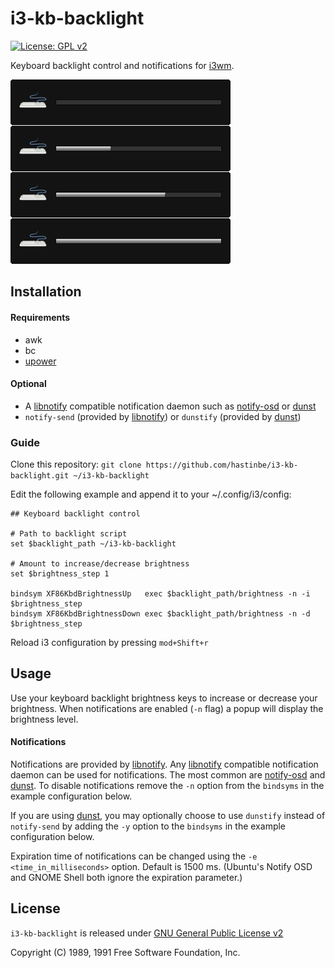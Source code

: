 i3-kb-backlight
=========
[![License: GPL v2](https://img.shields.io/badge/License-GPL%20v2-blue.svg)][license]

Keyboard backlight control and notifications for [i3wm].

![](example.png)

## Installation

#### Requirements
* awk
* bc
* [upower]

#### Optional
* A [libnotify] compatible notification daemon such as [notify-osd] or [dunst]
* `notify-send` (provided by [libnotify]) or `dunstify` (provided by [dunst])

### Guide
Clone this repository: `git clone https://github.com/hastinbe/i3-kb-backlight.git ~/i3-kb-backlight`

Edit the following example and append it to your ~/.config/i3/config:

```
## Keyboard backlight control

# Path to backlight script
set $backlight_path ~/i3-kb-backlight

# Amount to increase/decrease brightness
set $brightness_step 1

bindsym XF86KbdBrightnessUp   exec $backlight_path/brightness -n -i $brightness_step
bindsym XF86KbdBrightnessDown exec $backlight_path/brightness -n -d $brightness_step
```
Reload i3 configuration by pressing `mod+Shift+r`

## Usage
Use your keyboard backlight brightness keys to increase or decrease your brightness. When notifications are enabled (`-n` flag) a popup will display the brightness level.

#### Notifications
Notifications are provided by [libnotify]. Any [libnotify] compatible notification daemon can be used for notifications. The most common are [notify-osd] and [dunst]. To disable notifications remove the `-n` option from the `bindsyms` in the example configuration below.

If you are using [dunst], you may optionally choose to use `dunstify` instead of `notify-send` by adding the `-y` option to the `bindsyms` in the example configuration below.

Expiration time of notifications can be changed using the `-e <time_in_milliseconds>` option. Default is 1500 ms. (Ubuntu's Notify OSD and GNOME Shell both ignore the expiration parameter.)

## License

`i3-kb-backlight` is released under [GNU General Public License v2][license]

Copyright (C) 1989, 1991 Free Software Foundation, Inc.

[dunst]: https://dunst-project.org
[i3wm]: https://i3wm.org
[libnotify]: https://developer.gnome.org/libnotify
[license]: https://www.gnu.org/licenses/gpl-2.0.en.html
[notify-osd]: https://launchpad.net/notify-osd
[upower]: https://upower.freedesktop.org
